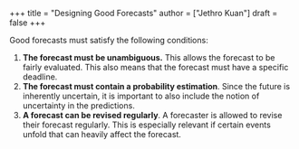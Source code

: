 +++
title = "Designing Good Forecasts"
author = ["Jethro Kuan"]
draft = false
+++

Good forecasts must satisfy the following conditions:

1.  **The forecast must be unambiguous.** This allows the forecast to be fairly
    evaluated. This also means that the forecast must have a specific deadline.
2.  **The forecast must contain a probability estimation**. Since the future is
    inherently uncertain, it is important to also include the notion of
    uncertainty in the predictions.
3.  **A forecast can be revised regularly**. A forecaster is allowed to revise
    their forecast regularly. This is especially relevant if certain events
    unfold that can heavily affect the forecast.
